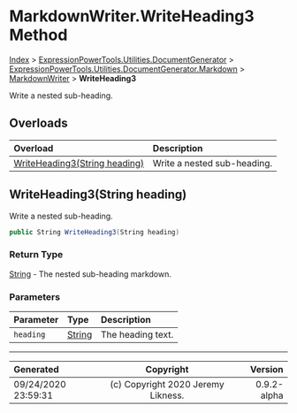 ﻿# MarkdownWriter.WriteHeading3 Method

[Index](../index.md) > [ExpressionPowerTools.Utilities.DocumentGenerator](ExpressionPowerTools.Utilities.DocumentGenerator.a.md) > [ExpressionPowerTools.Utilities.DocumentGenerator.Markdown](ExpressionPowerTools.Utilities.DocumentGenerator.Markdown.n.md) > [MarkdownWriter](ExpressionPowerTools.Utilities.DocumentGenerator.Markdown.MarkdownWriter.cs.md) > **WriteHeading3**

Write a nested sub-heading.

## Overloads

| Overload | Description |
| :-- | :-- |
| [WriteHeading3(String heading)](#writeheading3string-heading) | Write a nested sub-heading. |
## WriteHeading3(String heading)

Write a nested sub-heading.

```csharp
public String WriteHeading3(String heading)
```

### Return Type

 [String](https://docs.microsoft.com/dotnet/api/system.string)  - The nested sub-heading markdown.

### Parameters

| Parameter | Type | Description |
| :-- | :-- | :-- |
| `heading` | [String](https://docs.microsoft.com/dotnet/api/system.string) | The heading text. |



---

| Generated | Copyright | Version |
| :-- | :-: | --: |
| 09/24/2020 23:59:31 | (c) Copyright 2020 Jeremy Likness. | 0.9.2-alpha |
